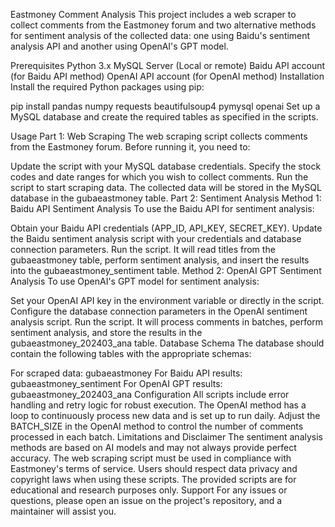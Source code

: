 Eastmoney Comment Analysis
This project includes a web scraper to collect comments from the Eastmoney forum and two alternative methods for sentiment analysis of the collected data: one using Baidu's sentiment analysis API and another using OpenAI's GPT model.

Prerequisites
Python 3.x
MySQL Server (Local or remote)
Baidu API account (for Baidu API method)
OpenAI API account (for OpenAI method)
Installation
Install the required Python packages using pip:

pip install pandas numpy requests beautifulsoup4 pymysql openai
Set up a MySQL database and create the required tables as specified in the scripts.

Usage
Part 1: Web Scraping
The web scraping script collects comments from the Eastmoney forum. Before running it, you need to:

Update the script with your MySQL database credentials.
Specify the stock codes and date ranges for which you wish to collect comments.
Run the script to start scraping data. The collected data will be stored in the MySQL database in the gubaeastmoney table.
Part 2: Sentiment Analysis
Method 1: Baidu API Sentiment Analysis
To use the Baidu API for sentiment analysis:

Obtain your Baidu API credentials (APP_ID, API_KEY, SECRET_KEY).
Update the Baidu sentiment analysis script with your credentials and database connection parameters.
Run the script. It will read titles from the gubaeastmoney table, perform sentiment analysis, and insert the results into the gubaeastmoney_sentiment table.
Method 2: OpenAI GPT Sentiment Analysis
To use OpenAI's GPT model for sentiment analysis:

Set your OpenAI API key in the environment variable or directly in the script.
Configure the database connection parameters in the OpenAI sentiment analysis script.
Run the script. It will process comments in batches, perform sentiment analysis, and store the results in the gubaeastmoney_202403_ana table.
Database Schema
The database should contain the following tables with the appropriate schemas:

For scraped data: gubaeastmoney
For Baidu API results: gubaeastmoney_sentiment
For OpenAI GPT results: gubaeastmoney_202403_ana
Configuration
All scripts include error handling and retry logic for robust execution.
The OpenAI method has a loop to continuously process new data and is set up to run daily.
Adjust the BATCH_SIZE in the OpenAI method to control the number of comments processed in each batch.
Limitations and Disclaimer
The sentiment analysis methods are based on AI models and may not always provide perfect accuracy.
The web scraping script must be used in compliance with Eastmoney's terms of service.
Users should respect data privacy and copyright laws when using these scripts.
The provided scripts are for educational and research purposes only.
Support
For any issues or questions, please open an issue on the project's repository, and a maintainer will assist you.